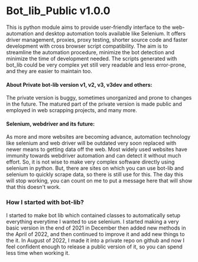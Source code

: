 # Bot_lib_Public v1.0.0

This is python module aims to provide user-friendly interface to the web-automation and desktop automation tools available like Selenium. It offers driver management, proxies, proxy testing, shorter source code and faster development with cross browser script compatibility. The aim is to streamline the automation procedure, minimize the bot detection and minimize the time of development needed. The scripts generated with bot_lib could be very complex yet still very readable and less error-prone, and they are easier to maintain too.

#### About Private bot-lib version v1, v2, v3, v3dev and others:
The private version is buggy, sometimes unorganized and prone to changes in the future. The matured part of the private version is made public and employed in web scrapping projects, and many more.

#### Selenium, webdriver and its future:
As more and more websites are becoming advance, automation technology like selenium and web driver will be outdated very soon replaced with newer means to getting data off the web. Most widely used websites have immunity towards webdriver automation and can detect it without much effort. So, it is not wise to make very complex software directly using selenium in python. But, there are sites on which you can use bot-lib and selenium to quickly scrape data, so there is still use for this. The day this will stop working, you can count on me to put a message here that will show that this doesn't work.

### How I started with bot-lib?
I started to make bot lib which contained classes to automatically setup everything everytime I wanted to use selenium. I started making a very basic version in the end of 2021 in December then added new methods in the April of 2022, and then continued to improve it and add new things to the it. In August of 2022, I made it into a private repo on github and now I feel confident enough to release a public version of it, so you can spend less time when working it.
